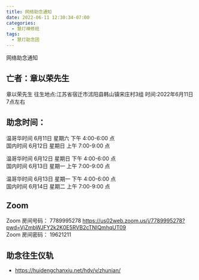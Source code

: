 ```yaml
---
title: 网络助念通知
date: 2022-06-11 12:30:34-07:00
categories:
  - 慧灯禅修班
tags:
  - 慧灯助念团
---
```

网络助念通知

## 亡者：章以荣先生

章以荣先生 
往生地点:江苏省宿迁市沭阳县韩山镇宋庄村3组
时间:2022年6月11日7点左右

## 助念时间：  

温哥华时间 6月11日 星期六 下午 4:00-6:00 点  
国内时间 6月12日 星期日 上午 7:00-9:00 点  

温哥华时间 6月12日 星期日 下午 4:00-6:00 点  
国内时间 6月13日 星期一 上午 7:00-9:00 点

温哥华时间 6月13日 星期一 下午 4:00-6:00 点  
国内时间 6月14日 星期二 上午 7:00-9:00 点


## Zoom

Zoom 房间号码： 7789995278 <https://us02web.zoom.us/j/7789995278?pwd=VjZmbWJFY2k2K0E5RVB2cTNIQmhqUT09>  
Zoom 房间密码： 19621211

## 助念往生仪轨

- <https://huidengchanxiu.net/hdv/v/zhunian/>